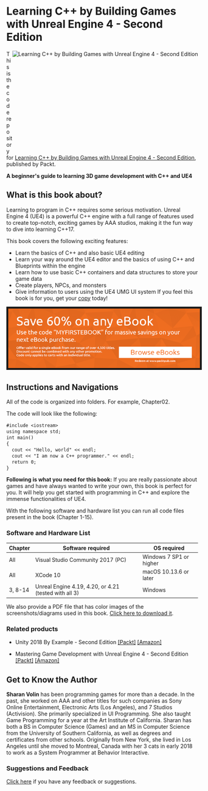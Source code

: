 # Learning C++ by Building Games with Unreal Engine 4 - Second Edition

<a href="https://www.packtpub.com/game-development/learning-c-building-games-unreal-engine-4-second-edition?utm_source=github&utm_medium=repository&utm_campaign=9781788476249 "><img src="https://d255esdrn735hr.cloudfront.net/sites/default/files/imagecache/ppv4_main_book_cover/9781788476249.png" alt="Learning C++ by Building Games with Unreal Engine 4 - Second Edition" height="256px" align="right"></a>

This is the code repository for [Learning C++ by Building Games with Unreal Engine 4 - Second Edition](https://www.packtpub.com/game-development/learning-c-building-games-unreal-engine-4-second-edition?utm_source=github&utm_medium=repository&utm_campaign=9781788476249 ), published by Packt.

**A beginner's guide to learning 3D game development with C++ and UE4**

## What is this book about?
Learning to program in C++ requires some serious motivation. Unreal Engine 4 (UE4) is a powerful C++ engine with a full range of features used to create top-notch, exciting games by AAA studios, making it the fun way to dive into learning C++17.

This book covers the following exciting features:
* Learn the basics of C++ and also basic UE4 editing 
* Learn your way around the UE4 editor and the basics of using C++ and Blueprints within the engine 
* Learn how to use basic C++ containers and data structures to store your game data 
* Create players, NPCs, and monsters 
* Give information to users using the UE4 UMG UI system 
If you feel this book is for you, get your [copy](https://www.amazon.com/dp/1788476247) today!

<a href="https://www.packtpub.com/?utm_source=github&utm_medium=banner&utm_campaign=GitHubBanner"><img src="https://raw.githubusercontent.com/PacktPublishing/GitHub/master/GitHub.png" 
alt="https://www.packtpub.com/" border="5" /></a>

## Instructions and Navigations
All of the code is organized into folders. For example, Chapter02.

The code will look like the following:
```
#include <iostream>
using namespace std;  
int main() 
{ 
  cout << "Hello, world" << endl; 
  cout << "I am now a C++ programmer." << endl; 
  return 0;
} 
```

**Following is what you need for this book:**
If you are really passionate about games and have always wanted to write your own, this book is perfect for you. It will help you get started with programming in C++ and explore the immense functionalities of UE4.

With the following software and hardware list you can run all code files present in the book (Chapter 1-15).
### Software and Hardware List
| Chapter | Software required | OS required |
| -------- | ------------------------------------ | ----------------------------------- |
| All | Visual Studio Community 2017 (PC) | Windows 7 SP1 or higher |
| All | XCode 10 | macOS 10.13.6 or later |
| 3, 8-14 | Unreal Engine 4.19, 4.20, or 4.21 (tested with all 3) | Windows |


We also provide a PDF file that has color images of the screenshots/diagrams used in this book. [Click here to download it](https://www.packtpub.com/sites/default/files/downloads/9781788476249_ColorImages.pdf).

### Related products
* Unity 2018 By Example - Second Edition [[Packt]](https://www.packtpub.com/game-development/unity-2018-example-second-edition?utm_source=github&utm_medium=repository&utm_campaign=9781788398701 ) [[Amazon]](https://www.amazon.com/dp/178839870X)

* Mastering Game Development with Unreal Engine 4 - Second Edition [[Packt]](https://www.packtpub.com/game-development/mastering-game-development-unreal-engine-4-second-edition?utm_source=github&utm_medium=repository&utm_campaign=9781788991445 ) [[Amazon]](https://www.amazon.com/dp/1788991443)

## Get to Know the Author
**Sharan Volin**
 has been programming games for more than a decade. In the past, she worked on AAA and other titles for such companies as Sony Online Entertainment, Electronic Arts (Los Angeles), and 7 Studios (Activision). She primarily specialized in UI Programming. She also taught Game Programming for a year at the Art Institute of California. Sharan has both a BS in Computer Science (Games) and an MS in Computer Science from the University of Southern California, as well as degrees and certificates from other schools. Originally from New York, she lived in Los Angeles until she moved to Montreal, Canada with her 3 cats in early 2018 to work as a System Programmer at Behavior Interactive.


### Suggestions and Feedback
[Click here](https://docs.google.com/forms/d/e/1FAIpQLSdy7dATC6QmEL81FIUuymZ0Wy9vH1jHkvpY57OiMeKGqib_Ow/viewform) if you have any feedback or suggestions.



